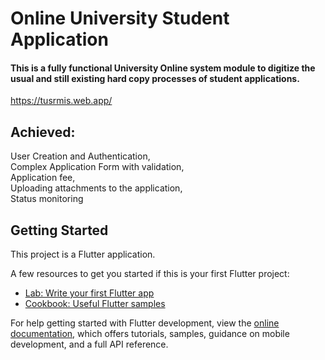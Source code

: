 # Online University Student Application
#### This is a fully functional University Online system module to digitize the usual and still existing hard copy processes of student applications.
https://tusrmis.web.app/

## Achieved: 
  User Creation and Authentication,<br/>
  Complex Application Form with validation,<br/>
  Application fee,<br/>
  Uploading attachments to the application,<br/>
  Status monitoring<br/>

## Getting Started

This project is a Flutter application.

A few resources to get you started if this is your first Flutter project:

- [Lab: Write your first Flutter app](https://docs.flutter.dev/get-started/codelab)
- [Cookbook: Useful Flutter samples](https://docs.flutter.dev/cookbook)

For help getting started with Flutter development, view the
[online documentation](https://docs.flutter.dev/), which offers tutorials,
samples, guidance on mobile development, and a full API reference.
